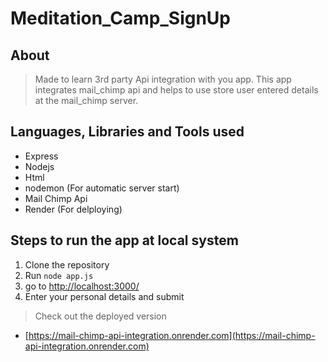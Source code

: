 # Meditation_Camp_SignUp

## About

> Made to learn 3rd party Api integration with you app.
> This app integrates mail_chimp api and helps to use store user entered details at the mail_chimp server.

## Languages, Libraries and Tools used

- Express
- Nodejs
- Html
- nodemon (For automatic server start)
- Mail Chimp Api
- Render (For delploying)

## Steps to run the app at local system

1. Clone the repository
2. Run `node app.js`
3. go to [http://localhost:3000/](http://localhost:3000/)
4. Enter your personal details and submit

> Check out the deployed version

- [https://mail-chimp-api-integration.onrender.com](https://mail-chimp-api-integration.onrender.com)
